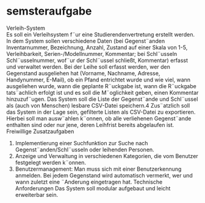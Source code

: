 # semsteraufgabe
Verleih-System              
Es soll ein Verleihsystem f¨ur eine Studierendenvertretung erstellt werden. In dem System sollen verschiedene
Daten (bei Gegenst¨anden Inventarnummer, Bezeichnung, Anzahl, Zustand auf einer Skala
von 1-5, Verleihbarkeit, Serien-/Modellnummer, Kommentar; bei Schl¨usseln Schl¨usselnummer, wof¨ur der
Schl¨ussel schließt, Kommentar) erfasst und verwaltet werden. Bei der Leihe soll erfasst werden, wer den
Gegenstand ausgeliehen hat (Vorname, Nachname, Adresse, Handynummer, E-Mail), ob ein Pfand entrichtet
wurde und wie viel, wann ausgeliehen wurde, wann die geplante R¨uckgabe ist, wann die R¨uckgabe
tats¨achlich erfolgt ist und es soll die M¨oglichkeit geben, einen Kommentar hinzuzuf¨ugen.
Das System soll die Liste der Gegenst¨ande und Schl¨ussel als (auch von Menschen) lesbare CSV-Datei
speichern.4 Zus¨atzlich soll das System in der Lage sein, gefilterte Listen als CSV-Datei zu exportieren.
Hierbei soll man ausw¨ahlen k¨onnen, ob alle verliehenen Gegenst¨ande enthalten sind oder nur jene, deren
Leihfrist bereits abgelaufen ist.
Freiwillige Zusatzaufgaben
1. Implementierung einer Suchfunktion zur Suche nach Gegenst¨anden/Schl¨usseln oder leihenden Personen.
2. Anzeige und Verwaltung in verschiedenen Kategorien, die vom Benutzer festgelegt werden k¨onnen.
3. Benutzermanagement: Man muss sich mit einer Benutzerkennung anmelden. Bei jedem Gegenstand
wird automatisch vermerkt, wer und wann zuletzt eine ¨Anderung eingetragen hat.
Technische Anforderungen
Das System soll modular aufgebaut und leicht erweiterbar sein.
